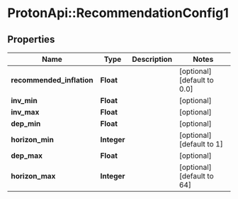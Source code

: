 # ProtonApi::RecommendationConfig1

## Properties
Name | Type | Description | Notes
------------ | ------------- | ------------- | -------------
**recommended_inflation** | **Float** |  | [optional] [default to 0.0]
**inv_min** | **Float** |  | [optional] 
**inv_max** | **Float** |  | [optional] 
**dep_min** | **Float** |  | [optional] 
**horizon_min** | **Integer** |  | [optional] [default to 1]
**dep_max** | **Float** |  | [optional] 
**horizon_max** | **Integer** |  | [optional] [default to 64]


